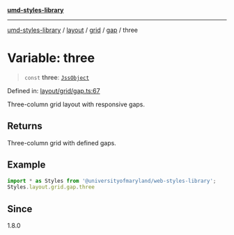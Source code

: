 [**umd-styles-library**](../../../../../../README.md)

***

[umd-styles-library](../../../../../../modules.md) / [layout](../../../../../README.md) / [grid](../../../README.md) / [gap](../README.md) / three

# Variable: three

> `const` **three**: [`JssObject`](../../../../../../utilities/namespaces/transform/type-aliases/JssObject.md)

Defined in: [layout/grid/gap.ts:67](https://github.com/UMD-Digital/design-system/blob/ada30a44686a89a90941bbd44a6f156101fc9b44/packages/styles/source/layout/grid/gap.ts#L67)

Three-column grid layout with responsive gaps.

## Returns

Three-column grid with defined gaps.

## Example

```typescript
import * as Styles from '@universityofmaryland/web-styles-library';
Styles.layout.grid.gap.three
```

## Since

1.8.0
